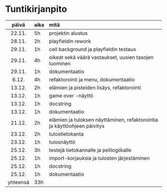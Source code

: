 # Tuntikirjanpito

| päivä    | aika | mitä                                                                     |
| :----:   |:-----| :-----                                                                   |
| 22.11.   | 5h   | projektin alustus                                                        |
| 28.11.   | 2h   | playfieldin rework                                                       |
| 29.11.   | 1h   | cell background ja playfieldin testaus                                   |
| 29.11.   | 4h   | oikeat sekä väärä vastaukset, uusien tasojen luominen                    |
| 29.11.   | 1h   | dokumentaatio                                                            |
| 6.12.    | 4h   | refaktorointi ja menu, dokumentaatio                                     |
| 13.12.   | 2h   | elämien ja pisteiden lisäys, refaktorointi                               |
| 13.12.   | 1h   | game over -näyttö                                                        |
| 13.12.   | 1h   | docstring                                                                |
| 13.12.   | 1h   | dokumentaatio                                                            |
| 21.12.   | 2h   | elämien ja tuloksen näyttäminen, refaktorointia ja käyttöohjeen päivitys |
| 23.12.   | 2h   | tulostietokanta                                                          |
| 23.12.   | 1h   | tulosnäyttö                                                              |
| 25.12.   | 3h   | testejä tietokannalle ja pelilogiikalle                                  |
| 25.12.   | 1h   | import-korjauksia ja tulosten järjestäminen                              |
| 25.12.   | 1h   | docstring                                                                |
| 25.12.   | 1h   | dokumentaatio                                                            |
| yhteensä | 33h  |                                                                          |
